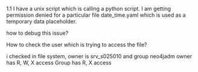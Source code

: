1.1 I have a unix script which is calling a python script.
I am getting permission denied for a particular file date_time.yaml which is used as a temporary data
placeholder.

how to debug this issue?

How to check the user which is trying to access the file?

i checked in file system, owner is srv_s025010 and group neo4jadm
owner has R, W, X access
Group has R, X access 

